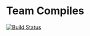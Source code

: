# Team Compiles
[![Build Status](https://jenkins.epfl.ch/sweng/buildStatus/icon?job=team-compiles)](https://jenkins.epfl.ch/sweng/view/Projects/job/team-compiles/)
